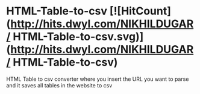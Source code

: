 # HTML-Table-to-csv [![HitCount](http://hits.dwyl.com/NIKHILDUGAR/ HTML-Table-to-csv.svg)](http://hits.dwyl.com/NIKHILDUGAR/ HTML-Table-to-csv)
HTML Table to csv converter where you insert the URL you want to parse and it saves all tables in the website to csv 
